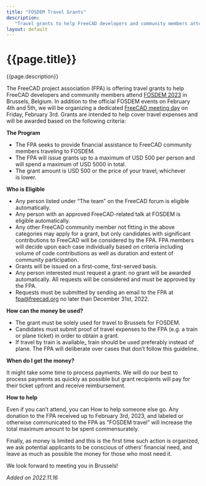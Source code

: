 ```yaml
---
title: "FOSDEM Travel Grants"
description:
   "Travel grants to help FreeCAD developers and community members attend FOSDEM 2023 in Brussels, Belgium."
layout: default
---
```


# {{page.title}}

{{page.description}}


The FreeCAD project association (FPA) is offering travel grants to help FreeCAD developers and community members attend [FOSDEM 2023](https://fosdem.org/2023/) in Brussels, Belgium. In addition to the official FOSDEM events on February 4th and 5th, we will be organizing a dedicated [FreeCAD meeting day](https://github.com/FreeCAD/FPA/issues/22) on Friday, February 3rd. Grants are intended to help cover travel expenses and will be awarded based on the following criteria:

**The Program**

- The FPA seeks to provide financial assistance to FreeCAD community members traveling to FOSDEM.
- The FPA will issue grants up to a maximum of USD 500 per person and will spend a maximum of USD 5000 in total.
- The grant amount is USD 500 or the price of your travel, whichever is lower.

**Who is Eligible**

- Any person listed under “The team” on the FreeCAD forum is eligible automatically.
- Any person with an approved FreeCAD-related talk at FOSDEM is eligible automatically.
- Any other FreeCAD community member not fitting in the
  above categories may apply for a grant, but only candidates with
  significant contributions to FreeCAD will be considered by the FPA. FPA members will decide upon each case individually based on criteria 
  including volume of code contributions as well as duration and extent of
   community participation.
- Grants will be issued on a first-come, first-served basis.
- Any person interested must request a grant: no grant
  will be awarded automatically. All requests will be considered and must
  be approved by the FPA.
- Requests must be submitted by sending an email to the FPA at [fpa@freecad.org](mailto:fpa@freecad.org) no later than December 31st, 2022.

**How can the money be used?**

- The grant must be solely used for travel to Brussels for FOSDEM.
- Candidates must submit proof of travel expenses to the FPA (e.g. a train or plane ticket) in order to obtain a grant.
- If travel by train is available„ train should be used preferably instead of plane. The FPA will deliberate over cases that don’t follow this guideline.

**When do I get the money?**

It might take some time to process payments. We will do our best to process payments as quickly as possible but grant recipients will pay for their ticket upfront and receive reimbursement.  

**How to help**

Even if you can’t attend, you can How to help someone else go. Any donation to the FPA received up to February 3rd, 2023, and labeled or otherwise communicated to the FPA as “FOSDEM travel” will increase the total maximum amount to be spent commensurately.  

Finally, as money is limited and this is the first time such action is organized, we ask potential applicants to be conscious of others’ financial need, and leave as much as possible the money for those who most need it.  

We look forward to meeting you in Brussels!

*Added on 2022.11.16*
